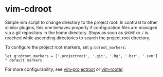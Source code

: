 # vim-cdroot

Simple vim script to change directory to the project root.
In contrast to other similar plugins, this one behaves properly if configuration files are managed via a git repository in the home directory.
Stops as soon as `$HOME` or `/` is reached while ascending directories to search the project root directory.

To configure the project root markers, set `g:cdroot_markers`:

```vim
let g:cdroot_markers = ['.projectroot', '.git', '.hg', '.bzr', '.svn'] " default markers
```

For more configurability, see [vim-projectroot](https://github.com/dbakker/vim-projectroot) or [vim-rooter](https://github.com/airblade/vim-rooter).
